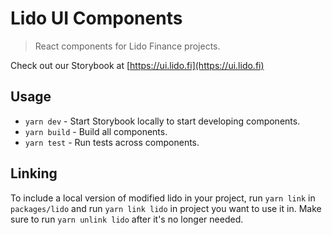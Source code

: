 # Lido UI Components

> React components for Lido Finance projects.

Check out our Storybook at [https://ui.lido.fi](https://ui.lido.fi)

## Usage

- `yarn dev` - Start Storybook locally to start developing components.
- `yarn build` - Build all components.
- `yarn test` - Run tests across components.

## Linking

To include a local version of modified lido in your project, run `yarn link` in `packages/lido` and run `yarn link lido` in project you want to use it in. Make sure to run `yarn unlink lido` after it's no longer needed.
